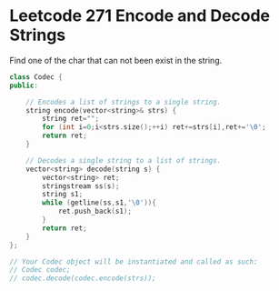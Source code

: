 # Leetcode 271 Encode and Decode Strings

Find one of the char that can not been exist in the string.
```cpp
class Codec {
public:

    // Encodes a list of strings to a single string.
    string encode(vector<string>& strs) {
        string ret="";
        for (int i=0;i<strs.size();++i) ret+=strs[i],ret+='\0';
        return ret;
    }

    // Decodes a single string to a list of strings.
    vector<string> decode(string s) {
        vector<string> ret;
        stringstream ss(s);
        string s1;
        while (getline(ss,s1,'\0')){
            ret.push_back(s1);
        }
        return ret;
    }
};

// Your Codec object will be instantiated and called as such:
// Codec codec;
// codec.decode(codec.encode(strs));
```
